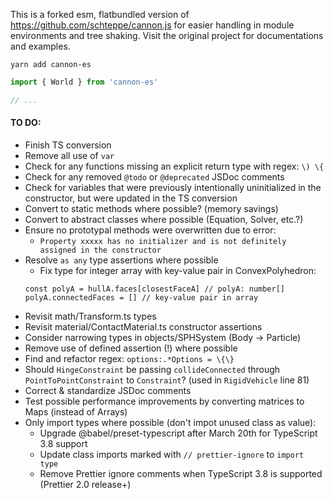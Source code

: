 This is a forked esm, flatbundled version of https://github.com/schteppe/cannon.js for easier handling in module environments and tree shaking. Visit the original project for documentations and examples.

    yarn add cannon-es

```jsx
import { World } from 'cannon-es'

// ...
```

#### TO DO:

- Finish TS conversion
- Remove all use of `var`
- Check for any functions missing an explicit return type with regex: `\) \{`
- Check for any removed `@todo` or `@deprecated` JSDoc comments
- Check for variables that were previously intentionally uninitialized in the constructor, but were updated in the TS conversion
- Convert to static methods where possible? (memory savings)
- Convert to abstract classes where possible (Equation, Solver, etc.?)
- Ensure no prototypal methods were overwritten due to error:
  - `Property xxxxx has no initializer and is not definitely assigned in the constructor`
- Resolve `as any` type assertions where possible
  - Fix type for integer array with key-value pair in ConvexPolyhedron:
  ```
  const polyA = hullA.faces[closestFaceA] // polyA: number[]
  polyA.connectedFaces = [] // key-value pair in array
  ```
- Revisit math/Transform.ts types
- Revisit material/ContactMaterial.ts constructor assertions
- Consider narrowing types in objects/SPHSystem (Body -> Particle)
- Remove use of defined assertion (!) where possible
- Find and refactor regex: `options:.*Options = \{\}`
- Should `HingeConstraint` be passing `collideConnected` through `PointToPointConstraint` to `Constraint`? (used in `RigidVehicle` line 81)
- Correct & standardize JSDoc comments
- Test possible performance improvements by converting matrices to Maps (instead of Arrays)
- Only import types where possible (don't impot unused class as value):
  - Upgrade @babel/preset-typescript after March 20th for TypeScript 3.8 support
  - Update class imports marked with `// prettier-ignore` to `import type`
  - Remove Prettier ignore comments when TypeScript 3.8 is supported (Prettier 2.0 release+)
